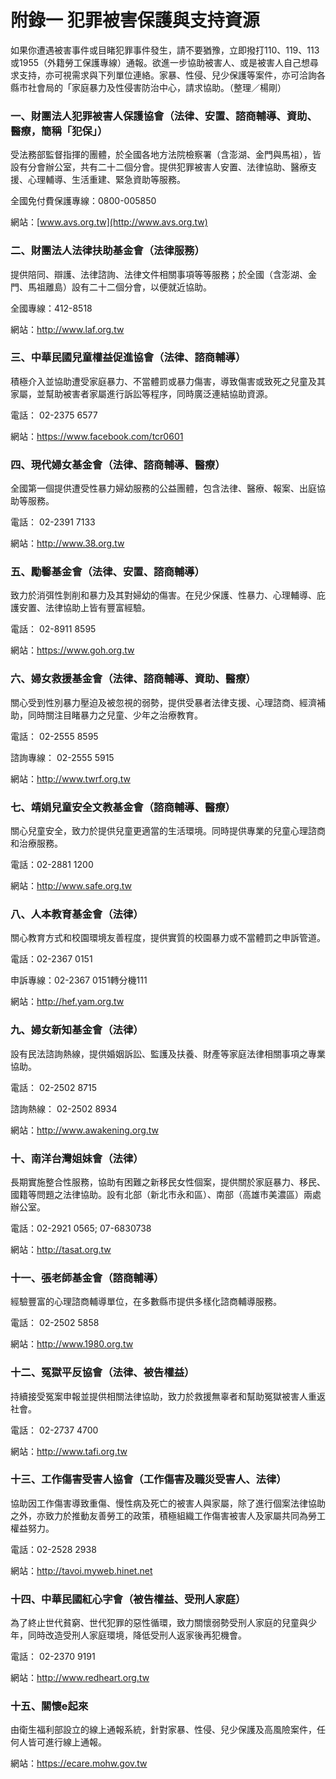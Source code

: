 # 附錄一 犯罪被害保護與支持資源

如果你遭遇被害事件或目睹犯罪事件發生，請不要猶豫，立即撥打110、119、113或1955（外籍勞工保護專線）通報。欲進一步協助被害人、或是被害人自己想尋求支持，亦可視需求與下列單位連絡。家暴、性侵、兒少保護等案件，亦可洽詢各縣市社會局的「家庭暴力及性侵害防治中心­，請求協助。（整理／楊剛）

### 一、財團法人犯罪被害人保護協會（法律、安置、諮商輔導、資助、醫療，簡稱「犯保」）

受法務部監督指揮的團體，於全國各地方法院檢察署（含澎湖、金門與馬祖），皆設有分會辦公室，共有二十二個分會。提供犯罪被害人安置、法律協助、醫療支援、心理輔導、生活重建、緊急資助等服務。

全國免付費保護專線：0800-005850

網站：[www.avs.org.tw](http://www.avs.org.tw)

### 二、財團法人法律扶助基金會（法律服務）

提供陪同、辯護、法律諮詢、法律文件相關事項等等服務；於全國（含澎湖、金門、馬祖離島）設有二十二個分會，以便就近協助。

全國專線：412-8518

網站：http://www.laf.org.tw

### 三、中華民國兒童權益促進協會（法律、諮商輔導）

積極介入並協助遭受家庭暴力、不當體罰或暴力傷害，導致傷害或致死之兒童及其家屬，並幫助被害者家屬進行訴訟等程序，同時廣泛連結協助資源。

電話： 02-2375 6577

網站：<https://www.facebook.com/tcr0601>

### 四、現代婦女基金會（法律、諮商輔導、醫療）

全國第一個提供遭受性暴力婦幼服務的公益團體，包含法律、醫療、報案、出庭協助等服務。

電話： 02-2391 7133

網站：http://www.38.org.tw

### 五、勵馨基金會（法律、安置、諮商輔導）

致力於消弭性剝削和暴力及其對婦幼的傷害。在兒少保護、性暴力、心理輔導、庇護安置、法律協助上皆有豐富經驗。

電話： 02-8911 8595

網站：https://www.goh.org.tw

### 六、婦女救援基金會（法律、諮商輔導、資助、醫療）

關心受到性別暴力壓迫及被忽視的弱勢，提供受暴者法律支援、心理諮商、經濟補助，同時關注目睹暴力之兒童、少年之治療教育。

電話： 02-2555 8595

諮詢專線： 02-2555 5915

網站：http://www.twrf.org.tw

### 七、靖娟兒童安全文教基金會（諮商輔導、醫療）

關心兒童安全，致力於提供兒童更適當的生活環境。同時提供專業的兒童心理諮商和治療服務。

電話：02-2881 1200

網站：http://www.safe.org.tw

### 八、人本教育基金會（法律）

關心教育方式和校園環境友善程度，提供實質的校園暴力或不當體罰之申訴管道。

電話：02-2367 0151

申訴專線：02-2367 0151轉分機111

網站：http://hef.yam.org.tw

### 九、婦女新知基金會（法律）

設有民法諮詢熱線，提供婚姻訴訟、監護及扶養、財產等家庭法律相關事項之專業協助。

電話： 02-2502 8715

諮詢熱線： 02-2502 8934

網站：http://www.awakening.org.tw

### 十、南洋台灣姐妹會（法律）

長期實施整合性服務，協助有困難之新移民女性個案，提供關於家庭暴力、移民、國籍等問題之法律協助。設有北部（新北市永和區）、南部（高雄市美濃區）兩處辦公室。

電話：02-2921 0565; 07-6830738

網站：http://tasat.org.tw

### 十一、張老師基金會（諮商輔導）

經驗豐富的心理諮商輔導單位，在多數縣市提供多樣化諮商輔導服務。

電話： 02-2502 5858

網站：http://www.1980.org.tw

### 十二、冤獄平反協會（法律、被告權益）

持續接受冤案申報並提供相關法律協助，致力於救援無辜者和幫助冤獄被害人重返社會。

電話： 02-2737 4700

網站：http://www.tafi.org.tw

### 十三、工作傷害受害人協會（工作傷害及職災受害人、法律）

協助因工作傷害導致重傷、慢性病及死亡的被害人與家屬，除了進行個案法律協助之外，亦致力於推動友善勞工的政策，積極組織工作傷害被害人及家屬共同為勞工權益努力。

電話：02-2528 2938

網站：http://tavoi.myweb.hinet.net

### 十四、中華民國紅心字會（被告權益、受刑人家庭）

為了終止世代貧窮、世代犯罪的惡性循環，致力關懷弱勢受刑人家庭的兒童與少年，同時改造受刑人家庭環境，降低受刑人返家後再犯機會。

電話： 02-2370 9191

網站：http://www.redheart.org.tw

### 十五、關懷e起來

由衛生福利部設立的線上通報系統，針對家暴、性侵、兒少保護及高風險案件，任何人皆可進行線上通報。

網站：https://ecare.mohw.gov.tw
